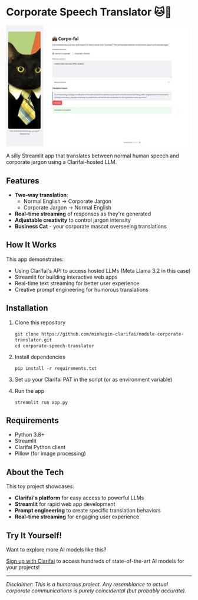 # Corporate Speech Translator 🐱💼

![Business Cat approves your corporate jargon](screenshot.png)

A silly Streamlit app that translates between normal human speech and corporate jargon using a Clarifai-hosted LLM.

## Features

- **Two-way translation**:
  - Normal English → Corporate Jargon
  - Corporate Jargon → Normal English
- **Real-time streaming** of responses as they're generated
- **Adjustable creativity** to control jargon intensity
- **Business Cat** - your corporate mascot overseeing translations

## How It Works

This app demonstrates:
- Using Clarifai's API to access hosted LLMs (Meta Llama 3.2 in this case)
- Streamlit for building interactive web apps
- Real-time text streaming for better user experience
- Creative prompt engineering for humorous translations

## Installation

1. Clone this repository
   ```
   git clone https://github.com/minhagin-clarifai/module-corporate-translator.git
   cd corporate-speech-translator
   ```

2. Install dependencies
   ```
   pip install -r requirements.txt
   ```

3. Set up your Clarifai PAT in the script (or as environment variable)

4. Run the app
   ```
   streamlit run app.py
   ```

## Requirements

- Python 3.8+
- Streamlit
- Clarifai Python client
- Pillow (for image processing)

## About the Tech

This toy project showcases:
- **Clarifai's platform** for easy access to powerful LLMs
- **Streamlit** for rapid web app development
- **Prompt engineering** to create specific translation behaviors
- **Real-time streaming** for engaging user experience

## Try It Yourself!

Want to explore more AI models like this?

[Sign up with Clarifai](https://clarifai.com/signup) to access hundreds of state-of-the-art AI models for your projects!

---

*Disclaimer: This is a humorous project. Any resemblance to actual corporate communications is purely coincidental (but probably accurate).*